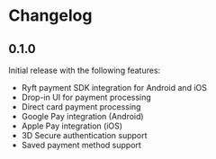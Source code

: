# Changelog

## 0.1.0

Initial release with the following features:
- Ryft payment SDK integration for Android and iOS
- Drop-in UI for payment processing
- Direct card payment processing
- Google Pay integration (Android)
- Apple Pay integration (iOS)
- 3D Secure authentication support
- Saved payment method support 